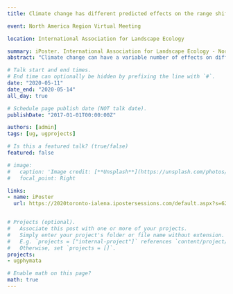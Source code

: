 ```yaml
---
title: Climate change has different predicted effects on the range shifts of two hybridising ambush bug (Phymata) species.

event: North America Region Virtual Meeting

location: International Association for Landscape Ecology

summary: iPoster. International Association for Landscape Ecology - North America.
abstract: "Climate change can have a variable number of effects on different species, even closely-related species. In the present study, I use `Maxent`, a machine-learning species distribution software, to predict the future ranges of two closely-related ambush bug species found in overlapping distributions, *P. americana* and *P. pennsylvanica*. The results provide evidence for species-specific environmental requirements and highlight the effects of climate change on range shifts. Understanding how these abiotic factors affect ambush bug distributions will be fundamental for future research on their taxonomy and conservation."

# Talk start and end times.
# End time can optionally be hidden by prefixing the line with `#`.
date: "2020-05-11"
date_end: "2020-05-14"
all_day: true

# Schedule page publish date (NOT talk date).
publishDate: "2017-01-01T00:00:00Z"

authors: [admin]
tags: [ug, ugprojects]

# Is this a featured talk? (true/false)
featured: false

# image:
#   caption: 'Image credit: [**Unsplash**](https://unsplash.com/photos/bzdhc5b3Bxs)'
#   focal_point: Right

links:
- name: iPoster
  url: https://2020toronto-ialena.ipostersessions.com/default.aspx?s=62-71-43-36-EE-35-05-B9-DB-A8-AC-79-F4-6E-2B-8B&guestview=true


# Projects (optional).
#   Associate this post with one or more of your projects.
#   Simply enter your project's folder or file name without extension.
#   E.g. `projects = ["internal-project"]` references `content/project/deep-learning/index.md`.
#   Otherwise, set `projects = []`.
projects:
- ugphymata

# Enable math on this page?
math: true
---
```

